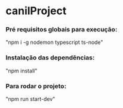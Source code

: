 # canilProject

### Pré requisitos globais para execução: 
"npm i -g nodemon typescript ts-node"

### Instalação das dependências:
"npm install"

### Para rodar o projeto:
"npm run start-dev"